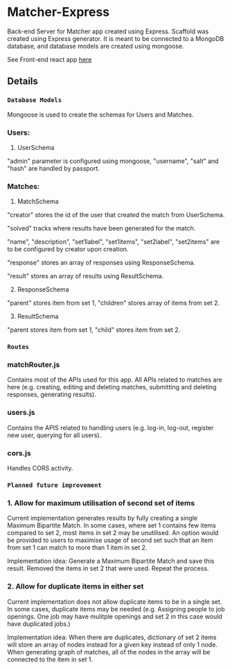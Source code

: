 # Matcher-Express
Back-end Server for Matcher app created using Express. Scaffold was created using Express generator. It is meant to be connected to a MongoDB database, and database models are created using mongoose.

 See Front-end react app [here](https://github.com/derekjxtan/Matcher-React)

## Details

### `Database Models`

Mongoose is used to create the schemas for Users and Matches. 

### Users: 

1. UserSchema

"admin" parameter is configured using mongoose, "username", "salt" and "hash" are handled by passport.

### Matches: 

1. MatchSchema

"creator" stores the id of the user that created the match from UserSchema. 

"solved" tracks where results have been generated for the match. 

"name", "description", "set1label", "set1items", "set2label", "set2items" are to be configured by creator upon creation. 

"response" stores an array of responses using ResponseSchema.

"result" stores an array of results using ResultSchema.

2. ResponseSchema

"parent" stores item from set 1, "children" stores array of items from set 2.

3. ResultSchema

"parent stores item from set 1, "child" stores item from set 2.

### `Routes`

### matchRouter.js

Contains most of the APIs used for this app. All APIs related to matches are here (e.g. creating, editing and deleting matches, submitting and deleting responses, generating results).

### users.js

Contains the APIS related to handling users (e.g. log-in, log-out, register new user, querying for all users).

### cors.js

Handles CORS activity.

### `Planned future improvement`

### 1. Allow for maximum utilisation of second set of items

Current implementation generates results by fully creating a single Maximum Bipartite Match. In some cases, where set 1 contains few items compared to set 2, most items in set 2 may be unutilised. An option would be provided to users to maximise usage of second set such that an item from set 1 can match to more than 1 item in set 2. 

Implementation idea: Generate a Maximum Bipartite Match and save this result. Removed the items in set 2 that were used. Repeat the process.

### 2. Allow for duplicate items in either set

Current implementation does not allow duplicate items to be in a single set. In some cases, duplicate items may be needed (e.g. Assigning people to job openings. One job may have mulitple openings and set 2 in this case would have duplicated jobs.)

Implementation idea: When there are duplicates, dictionary of set 2 items will store an array of nodes instead for a given key instead of only 1 node. When generating graph of matches, all of the nodes in the array will be connected to the item in set 1.
